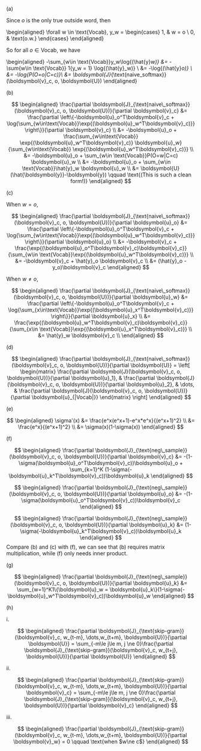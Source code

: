 (a) 

Since $o$ is the only true outside word, then 

\begin{aligned}
\forall w \in \text{Vocab}, y_w = 
  \begin{cases}
    1, & w = o \\
    0, & \text{o.w.}
  \end{cases}
\end{aligned}

So for all $o \in \text{Vocab}$, we have

\begin{aligned}
-\sum_{w\in \text{Vocab}}y_w\log{(\hat{y}_w)} &= -\sum_{w\in \text{Vocab}} 1\{y_w = 1\} \log{(\hat{y}_w)} \\
&= -\log{(\hat{y}_o)} \\
&= -\log{P(O=o|C=c)}\\
&= \boldsymbol{J}_{\text{naive\_softmax}}(\boldsymbol{v}_c, o, \boldsymbol{U})
\end{aligned}

(b)

$$
\begin{aligned}
\frac{\partial \boldsymbol{J}_{\text{naive\_softmax}}(\boldsymbol{v}_c, o, \boldsymbol{U})}{\partial \boldsymbol{v}_c} &=  \frac{\partial \left\{-\boldsymbol{u}_o^T\boldsymbol{v}_c + \log{\sum_{w\in\text{Vocab}}\exp{(\boldsymbol{u}_w^T\boldsymbol{v}_c)}} \right\}}{\partial \boldsymbol{v}_c} \\
&= -\boldsymbol{u}_o + \frac{\sum_{w\in\text{Vocab}} \exp{(\boldsymbol{u}_w^T\boldsymbol{v}_c)} \boldsymbol{u}_w}{\sum_{w\in\text{Vocab}} \exp{(\boldsymbol{u}_w^T\boldsymbol{v}_c)}} \\
&= -\boldsymbol{u}_o + \sum_{w\in \text{Vocab}}P(O=w|C=c) \boldsymbol{u}_w \\
&= -\boldsymbol{u}_o + \sum_{w\in \text{Vocab}}\hat{y}_w \boldsymbol{u}_w \\
&= \boldsymbol{U}(\hat{\boldsymbol{y}}-\boldsymbol{y}) \qquad \text{(This is such a clean form!)}
\end{aligned}
$$

(c) 

When $w=o$, 

$$
\begin{aligned}
\frac{\partial \boldsymbol{J}_{\text{naive\_softmax}}(\boldsymbol{v}_c, o, \boldsymbol{U})}{\partial \boldsymbol{u}_o} &=  \frac{\partial \left\{-\boldsymbol{u}_o^T\boldsymbol{v}_c + \log{\sum_{w\in\text{Vocab}}\exp{(\boldsymbol{u}_w^T\boldsymbol{v}_c)}} \right\}}{\partial \boldsymbol{u}_o} \\
&= -\boldsymbol{v}_c + \frac{\exp{(\boldsymbol{u}_o^T\boldsymbol{v}_c)\boldsymbol{v}_c}}{\sum_{w\in \text{Vocab}}\exp{(\boldsymbol{u}_w^T\boldsymbol{v}_c)}} \\
&= -\boldsymbol{v}_c + \hat{y}_o \boldsymbol{v}_c \\
&= (\hat{y}_o - y_o)\boldsymbol{v}_c
\end{aligned}
$$

When $w\ne o$,

$$
\begin{aligned}
\frac{\partial \boldsymbol{J}_{\text{naive\_softmax}}(\boldsymbol{v}_c, o, \boldsymbol{U})}{\partial \boldsymbol{u}_w} &=  \frac{\partial \left\{-\boldsymbol{u}_o^T\boldsymbol{v}_c + \log{\sum_{x\in\text{Vocab}}\exp{(\boldsymbol{u}_x^T\boldsymbol{v}_c)}} \right\}}{\partial \boldsymbol{u}_x} \\
&= \frac{\exp{(\boldsymbol{u}_w^T\boldsymbol{v}_c)\boldsymbol{v}_c}}{\sum_{x\in \text{Vocab}}\exp{(\boldsymbol{u}_x^T\boldsymbol{v}_c)}} \\
&= \hat{y}_w \boldsymbol{v}_c \\
\end{aligned}
$$

(d)

$$
\begin{aligned}
\frac{\partial \boldsymbol{J}_{\text{naive\_softmax}}(\boldsymbol{v}_c, o, \boldsymbol{U})}{\partial \boldsymbol{U}} = 
\left[
  \begin{matrix}
    \frac{\partial \boldsymbol{J}(\boldsymbol{v}_c, o, \boldsymbol{U})}{\partial \boldsymbol{u}_1}, & \frac{\partial \boldsymbol{J}(\boldsymbol{v}_c, o, \boldsymbol{U})}{\partial \boldsymbol{u}_2}, & \dots, & \frac{\partial \boldsymbol{J}(\boldsymbol{v}_c, o, \boldsymbol{U})}{\partial \boldsymbol{u}_{|Vocab|}}
  \end{matrix}
\right]
\end{aligned}
$$

(e)

$$
\begin{aligned}
\sigma'(x) &= \frac{e^x(e^x+1)-e^x*e^x}{(e^x+1)^2} \\
           &= \frac{e^x}{(e^x+1)^2} \\
           &= \sigma(x)(1-\sigma(x))
\end{aligned}
$$

(f)

$$
\begin{aligned}
\frac{\partial \boldsymbol{J}_{\text{neg\_sample}}(\boldsymbol{v}_c, o, \boldsymbol{U})}{\partial \boldsymbol{v}_c} 
&= -(1-\sigma(\boldsymbol{u}_o^T\boldsymbol{v}_c))\boldsymbol{u}_o + \sum_{k=1}^K (1-\sigma(-\boldsymbol{u}_k^T\boldsymbol{v}_c))\boldsymbol{u}_k 
\end{aligned}
$$

$$
\begin{aligned}
\frac{\partial \boldsymbol{J}_{\text{neg\_sample}}(\boldsymbol{v}_c, o, \boldsymbol{U})}{\partial \boldsymbol{u}_o} 
&= -(1-\sigma(\boldsymbol{u}_o^T\boldsymbol{v}_c))\boldsymbol{v}_c
\end{aligned}
$$

$$
\begin{aligned}
\frac{\partial \boldsymbol{J}_{\text{neg\_sample}}(\boldsymbol{v}_c, o, \boldsymbol{U})}{\partial \boldsymbol{u}_k} 
&= (1-\sigma(-\boldsymbol{u}_k^T\boldsymbol{v}_c))\boldsymbol{u}_k
\end{aligned}
$$
Compare (b) and (c) with (f), we can see that (b) requires matrix multiplication, while (f) only needs inner product.

(g)

$$
\begin{aligned}
\frac{\partial \boldsymbol{J}_{\text{neg\_sample}}(\boldsymbol{v}_c, o, \boldsymbol{U})}{\partial \boldsymbol{u}_k} 
&= \sum_{w=1}^K1\{\boldsymbol{u}_w = \boldsymbol{u}_k\}(1-\sigma(-\boldsymbol{u}_w^T\boldsymbol{v}_c))\boldsymbol{u}_w
\end{aligned}
$$

(h)

i. 

$$
\begin{aligned}
\frac{\partial \boldsymbol{J}_{\text{skip-gram}}(\boldsymbol{v}_c, w_{t-m}, \dots,w_{t+m}, \boldsymbol{U})}{\partial \boldsymbol{U}} 
=  \sum_{-m\le j\le m, j \ne 0}\frac{\partial \boldsymbol{J}_{\text{skip-gram}}(\boldsymbol{v}_c, w_{t+j}, \boldsymbol{U})}{\partial \boldsymbol{U}}
\end{aligned}
$$

ii.

$$
\begin{aligned}
\frac{\partial \boldsymbol{J}_{\text{skip-gram}}(\boldsymbol{v}_c, w_{t-m}, \dots,w_{t+m}, \boldsymbol{U})}{\partial \boldsymbol{v}_c}
=  \sum_{-m\le j\le m, j \ne 0}\frac{\partial \boldsymbol{J}_{\text{skip-gram}}(\boldsymbol{v}_c, w_{t+j}, \boldsymbol{U})}{\partial \boldsymbol{v}_c}
\end{aligned}
$$

iii.

$$
\begin{aligned}
\frac{\partial \boldsymbol{J}_{\text{skip-gram}}(\boldsymbol{v}_c, w_{t-m}, \dots,w_{t+m}, \boldsymbol{U})}{\partial \boldsymbol{v}_w} = 0 \qquad \text{when $w\ne c$}
\end{aligned}
$$
